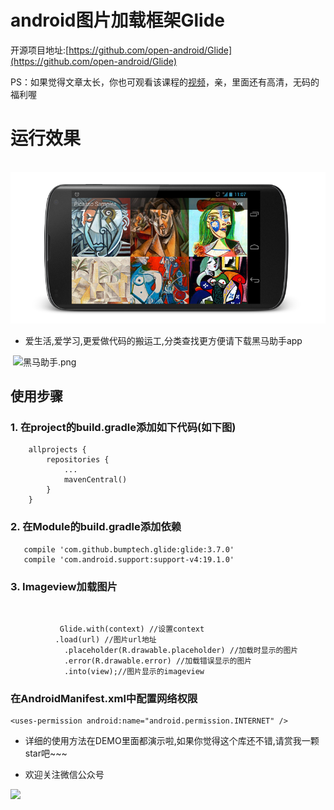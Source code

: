 # android图片加载框架Glide
开源项目地址:[https://github.com/open-android/Glide](https://github.com/open-android/Glide)

 PS：如果觉得文章太长，你也可观看该课程的[视频](https://www.boxuegu.com/web/html/video.html?courseId=172&sectionId=8a2c9bed5a3a4c7e015a3bbffc6107ed&chapterId=8a2c9bed5a3a4c7e015a3aff408e0467&vId=8a2c9bed5a3a4c7e015a3b03c546046b&videoId=068DCD08470172549C33DC5901307461)，亲，里面还有高清，无码的福利喔

# 运行效果

  ![](static/sample.png)

* 爱生活,爱学习,更爱做代码的搬运工,分类查找更方便请下载黑马助手app
​

​
![黑马助手.png](http://upload-images.jianshu.io/upload_images/4037105-f777f1214328dcc4.png?imageMogr2/auto-orient/strip%7CimageView2/2/w/1240)
​
## 使用步骤

### 1. 在project的build.gradle添加如下代码(如下图)

        allprojects {
            repositories {
                ...
                mavenCentral() 
            }
        }


### 2. 在Module的build.gradle添加依赖

	   compile 'com.github.bumptech.glide:glide:3.7.0'
	   compile 'com.android.support:support-v4:19.1.0'

### 3. Imageview加载图片
​

	           Glide.with(context) //设置context
	          .load(url) //图片url地址
		        .placeholder(R.drawable.placeholder) //加载时显示的图片
		        .error(R.drawable.error) //加载错误显示的图片
		        .into(view);//图片显示的imageview

### 在AndroidManifest.xml中配置网络权限

	<uses-permission android:name="android.permission.INTERNET" />
	
	
* 详细的使用方法在DEMO里面都演示啦,如果你觉得这个库还不错,请赏我一颗star吧~~~

* 欢迎关注微信公众号

![](http://upload-images.jianshu.io/upload_images/4037105-8f737b5104dd0b5d.png?imageMogr2/auto-orient/strip%7CimageView2/2/w/1240)	

